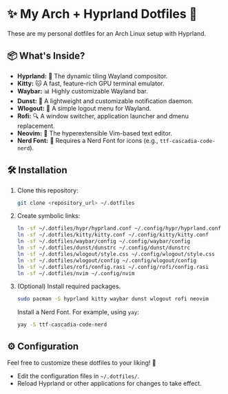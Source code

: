 # ✨ My Arch + Hyprland Dotfiles 🚀

These are my personal dotfiles for an Arch Linux setup with Hyprland.

## 📦 What's Inside?

* **Hyprland:** 💎 The dynamic tiling Wayland compositor.
* **Kitty:** 🐱 A fast, feature-rich GPU terminal emulator.
* **Waybar:** 📊 Highly customizable Wayland bar.
* **Dunst:** 🔔 A lightweight and customizable notification daemon.
* **Wlogout:** 🚪 A simple logout menu for Wayland.
* **Rofi:** 🔍 A window switcher, application launcher and dmenu replacement.
* **Neovim:** 📝 The hyperextensible Vim-based text editor.
* **Nerd Font:** 🔡 Requires a Nerd Font for icons (e.g., `ttf-cascadia-code-nerd`).

## 🛠️ Installation

1.  Clone this repository:

    ```bash
    git clone <repository_url> ~/.dotfiles
    ```

2.  Create symbolic links:

    ```bash
    ln -sf ~/.dotfiles/hypr/hyprland.conf ~/.config/hypr/hyprland.conf
    ln -sf ~/.dotfiles/kitty/kitty.conf ~/.config/kitty/kitty.conf
    ln -sf ~/.dotfiles/waybar/config ~/.config/waybar/config
    ln -sf ~/.dotfiles/dunst/dunstrc ~/.config/dunst/dunstrc
    ln -sf ~/.dotfiles/wlogout/style.css ~/.config/wlogout/style.css
    ln -sf ~/.dotfiles/wlogout/config ~/.config/wlogout/config
    ln -sf ~/.dotfiles/rofi/config.rasi ~/.config/rofi/config.rasi
    ln -sf ~/.dotfiles/nvim ~/.config/nvim
    ```

3.  (Optional) Install required packages.

    ```bash
    sudo pacman -S hyprland kitty waybar dunst wlogout rofi neovim
    ```
    
    Install a Nerd Font. For example, using `yay`:

    ```bash
    yay -S ttf-cascadia-code-nerd
    ```

## ⚙️ Configuration

Feel free to customize these dotfiles to your liking! 🎨

* Edit the configuration files in `~/.dotfiles/`.
* Reload Hyprland or other applications for changes to take effect.

